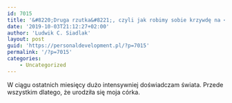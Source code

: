 ```yaml
---
id: 7015
title: '&#8220;Druga rzutka&#8221;, czyli jak robimy sobie krzywdę na <b>własne</b> życzenie'
date: '2019-10-03T21:12:27+02:00'
author: 'Ludwik C. Siadlak'
layout: post
guid: 'https://personaldevelopment.pl/?p=7015'
permalink: '/?p=7015'
categories:
    - Uncategorized
---
```


W ciągu ostatnich miesięcy dużo intensywniej doświadczam świata. Przede wszystkim dlatego, że urodziła się moja córka.